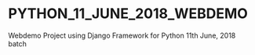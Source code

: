 # PYTHON_11_JUNE_2018_WEBDEMO
Webdemo Project using Django Framework for Python 11th June, 2018 batch
